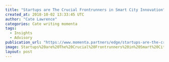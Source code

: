 ```yaml
---
title: "Startups are The Crucial Frontrunners in Smart City Innovation"
created_at: 2018-10-02 13:33:45 UTC
author: "Cate Lawrence"
categories: Cate writing momenta
tags: 
  - Insights
  - Advisory
publication_url: "https://www.momenta.partners/edge/startups-are-the-crucial-frontrunners-in-smart-city-innovation"
image: Startups%20are%20The%20Crucial%20Frontrunners%20in%20Smart%20City%20Innovation.png
layout: post
---
```

